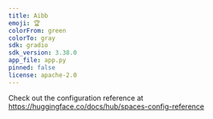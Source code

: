 ```yaml
---
title: Aibb
emoji: 🏆
colorFrom: green
colorTo: gray
sdk: gradio
sdk_version: 3.38.0
app_file: app.py
pinned: false
license: apache-2.0
---
```


Check out the configuration reference at https://huggingface.co/docs/hub/spaces-config-reference